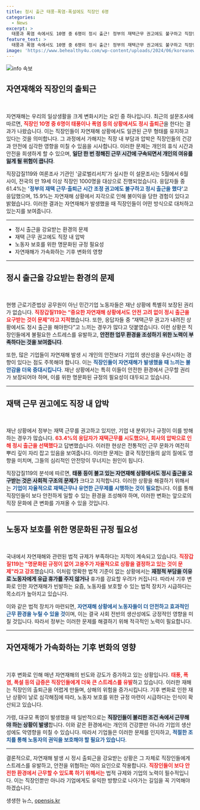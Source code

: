 ```yaml
---
title: 정시 출근 태풍·폭염·폭설에도 직장인 6명
categories:
  - News
excerpt: >
  태풍과 폭염 속에서도 10명 중 6명이 정시 출근! 정부의 재택근무 권고에도 불구하고 직장인들은 개인 안전과 휴식을 포기하고 있습니다. 기후 재난에 대비한 노동자 보호 규정은 과연 언제 마련될까요? 클릭하여 더 알아보세요!
feature_text: >
  태풍과 폭염 속에서도 10명 중 6명이 정시 출근! 정부의 재택근무 권고에도 불구하고 직장인들은 개인 안전과 휴식을 포기하고 있습니다. 기후 재난에 대비한 노동자 보호 규정은 과연 언제 마련될까요? 클릭하여 더 알아보세요!
image: 'https://www.behealthy4u.com/wp-content/uploads/2024/06/koreanews.jpg'
---
```


<p><img src="https://www.behealthy4u.com/wp-content/uploads/2024/06/koreanews.jpg" alt="info 속보" /></p>

<h2 data-ke-size="size26">자연재해와 직장인의 출퇴근</h2>

<p data-ke-size="size16">&nbsp;</p>

<p>자연재해는 우리의 일상생활을 크게 변화시키는 요인 중 하나입니다. 최근의 설문조사에 따르면, <b><span style="color: #ee2323;">직장인 10명 중 6명이 태풍이나 폭염 등의 상황에서도 정시 출퇴근</span></b>을 한다는 결과가 나왔습니다. 이는 직장인들이 자연재해 상황에서도 일관된 근무 형태를 유지하고 있다는 것을 의미합니다. 그 과정에서 가해지는 직장 내 부담과 압박은 직장인들의 건강과 안전에 심각한 영향을 미칠 수 있음을 시사합니다. 이러한 문제는 개인의 휴식 시간과 안전을 희생하게 할 수 있으며, <b><span style="background-color: #21538527;">일단 한 번 정해진 근무 시간에 구속되면서 개인의 여유를 잃게 될 위험이 큽니다</span></b>.</p>

<p>직장갑질119와 여론조사 기관인 '글로벌리서치'가 실시한 이 설문조사는 5월에서 6월 사이, 전국의 만 19세 이상 직장인 1000명을 대상으로 진행되었습니다. 응답자들 중 61.4%는 <b><span style="color: #1a5490;">'정부의 재택 근무·출퇴근 시간 조정 권고에도 불구하고 정시 출근을 했다'</span></b>고 응답했으며, 15.9%는 자연재해 상황에서 지각으로 인해 불이익을 당한 경험이 있다고 밝혔습니다. 이러한 결과는 자연재해가 발생했을 때 직장인들이 어떤 방식으로 대처하고 있는지를 보여줍니다. </p>

<hr>

<ul>
<li>정시 출근을 강요받는 환경의 문제</li>
<li>재택 근무 권고에도 직장 내 압박</li>
<li>노동자 보호를 위한 명문화된 규정 필요성</li>
<li>자연재해가 가속화하는 기후 변화의 영향</li>
</ul>

<hr>

<h2 data-ke-size="size26">정시 출근을 강요받는 환경의 문제</h2>

<p data-ke-size="size16">&nbsp;</p>

<p>현행 근로기준법상 공무원이 아닌 민간기업 노동자들은 재난 상황에 특별히 보장된 권리가 없습니다. <b><span style="color: #ee2323;">직장갑질119는 “중요한 자연재해 상황에서도 안전 고려 없이 정시 출근을 요구받는 것이 문제”라고 지적</span></b>했습니다. 또한, 응답자들 중 “재택근무 권고가 내려진 상황에서도 정시 출근을 해야한다”고 느끼는 경우가 많다고 덧붙였습니다. 이런 상황은 직장인들에게 불필요한 스트레스를 유발하고, <b><span style="background-color: #21538527;">안전한 업무 환경을 조성하기 위한 노력이 부족하다는 것을 보여줍니다</span></b>. </p>

<p>또한, 많은 기업들이 자연재해 발생 시 개인의 안전보다 기업의 생산성을 우선시하는 경향이 있다는 점도 주목해야 합니다. 이는 <b><span style="color: #1a5490;">직장인들이 자연재해가 발생했을 때 느끼는 불안감을 더욱 증대시킵니다</span></b>. 재난 상황에서는 특히 이들이 안전한 환경에서 근무할 권리가 보장되어야 하며, 이를 위한 명문화된 규정의 필요성이 대두되고 있습니다.</p>

<hr>

<h2 data-ke-size="size26">재택 근무 권고에도 직장 내 압박</h2>

<p data-ke-size="size16">&nbsp;</p>

<p>재난 상황에서 정부는 재택 근무를 권고하고 있지만, 기업 내 분위기나 규정이 이를 방해하는 경우가 많습니다. <b><span style="color: #ee2323;">63.4%의 응답자가 재택근무를 시도했으나, 회사의 압박으로 인해 정시 출근을 선택했다</span></b>고 답변했습니다. 이러한 현상은 전통적인 근무 문화가 여전히 뿌리 깊이 자리 잡고 있음을 보여줍니다. 이러한 문제는 결국 직장인들의 삶의 질에도 영향을 미치며, 그들의 심리적인 안전망이 무너지는 원인이 됩니다.</p>

<p>직장갑질119의 분석에 따르면, <b><span style="background-color: #21538527;">태풍 등이 불고 있는 자연재해 상황에서도 정시 출근을 요구받는 것은 사회적 구조의 문제가</span></b> 크다고 지적합니다. 이러한 상황을 해결하기 위해서는 <b><span style="color: #1a5490;">기업이 자율적으로 재택근무나 유연한 근무제를 시행하는 것이 필요</span></b>합니다. 이를 통해 직장인들이 보다 안전하게 일할 수 있는 환경을 조성해야 하며, 이러한 변화는 앞으로의 직장 문화에 큰 변화를 가져올 수 있을 것입니다.</p>

<hr>

<h2 data-ke-size="size26">노동자 보호를 위한 명문화된 규정 필요성</h2>

<p data-ke-size="size16">&nbsp;</p>

<p>국내에서 자연재해와 관련된 법적 규제가 부족하다는 지적이 계속되고 있습니다. <b><span style="color: #ee2323;">직장갑질119는 "명문화된 규정이 없어 고용주가 자율적으로 상황을 결정하고 있는 것이 문제"라고 강조</span></b>했습니다. 이처럼 명확한 법적 기준이 없는 상황에서는 <b><span style="background-color: #21538527;">재정적 부담을 이유로 노동자에게 유급 휴가를 주지 않거나</span></b> 휴가를 강요할 우려가 커집니다. 따라서 기후 변화로 인한 자연재해가 빈발하는 요즘, 노동자를 보호할 수 있는 법적 장치가 시급하다는 목소리가 높아지고 있습니다.</p>

<p>이와 같은 법적 장치가 마련되면, <b><span style="color: #1a5490;">자연재해 상황에서 노동자들이 더 안전하고 효과적인 근무 환경을 누릴 수 있을 것</span></b>이며, 이는 결국 사회 전반의 생산성에도 긍정적인 영향을 미칠 것입니다. 따라서 정부는 이러한 문제를 해결하기 위해 적극적인 노력이 필요합니다.</p>

<hr>

<h2 data-ke-size="size26">자연재해가 가속화하는 기후 변화의 영향</h2>

<p data-ke-size="size16">&nbsp;</p>

<p>기후 변화로 인해 매년 자연재해의 빈도와 강도가 증가하고 있는 상황입니다. <b><span style="color: #ee2323;">태풍, 폭염, 폭설 등의 급증은 직장인들에게 더욱 큰 스트레스를 유발</span></b>하고 있습니다. 이러한 재해는 직장인의 출퇴근을 어렵게 만들며, 상해의 위험을 증가시킵니다. 기후 변화로 인한 재난 상황이 날로 심각해짐에 따라, 노동자 보호를 위한 규정 마련이 시급하다는 인식이 확산되고 있습니다.</p>

<p>가령, 대규모 폭염이 발생했을 때 일반적으로는 <b><span style="background-color: #21538527;">직장인들이 불리한 조건 속에서 근무해야 하는 상황이 발생</span></b>합니다. 이와 같은 환경에서는 개인의 건강뿐만 아니라 기업의 생산성에도 악영향을 미칠 수 있습니다. 따라서 기업들은 이러한 문제를 인지하고, <b><span style="color: #1a5490;">적절한 조치를 통해 노동자의 권익을 보호해야 할 필요가 있습니다</span></b>.</p>

<hr>

<p>결론적으로, 자연재해 발생 시 정시 출퇴근을 강요받는 상황은 그 자체로 직장인들에게 스트레스를 유발하고, 안전을 위협하는 여러 요인으로 작용합니다. <b><span style="color: #ee2323;">직장인들이 보다 안전한 환경에서 근무할 수 있도록 하기 위해서는</span></b> 법적 규제와 기업의 노력이 필수적입니다. 이는 직장인뿐만 아니라 기업에게도 유익한 방향으로 나아가는 길임을 꼭 기억해야 하겠습니다.</p>
생생한 뉴스, <a href="https://opensis.kr" rel="dofollow">opensis.kr</a>


